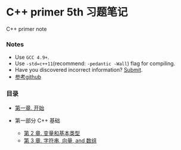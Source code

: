 # C++ primer 5th 习题笔记
C++ primer note

### Notes

- Use `GCC 4.9+`.
- Use `-std=c++11`(recommend: `-pedantic -Wall`) flag for compiling.
- Have you discovered incorrect information? [Submit](https://github.com/yuan-fujie/CPP-Primer/issues/new).
- [参考github](https://github.com/pezy/CppPrimer)

### 目录

- [第一章. 开始](https://github.com/yuan-fujie/myCppPrimer/tree/master/code/ch01)

- 第一部分 C++ 基础
  - [第 2 章. 变量和基本类型](https://github.com/yuan-fujie/myCppPrimer/tree/master/code/ch02)
  - [第 3 章. 字符串, 向量, and 数组](https://github.com/yuan-fujie/myCppPrimer/tree/master/code/ch03)

